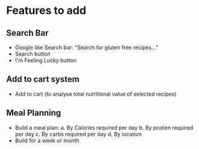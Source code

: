 # Features to add

## Search Bar

- Google like Search  bar: "Search for gluten free recipes..."
- Search button
- I'm Feeling Lucky button

## Add to cart system

- Add to cart (to analyse total nutritional value of selected recipes)

## Meal Planning

- Build a meal plan:
    a. By Calories required per day
    b. By protien required per day
    c. By carbs required per day
    d. By location
- Build for a week or month
